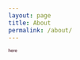 ```yaml
---
layout: page
title: About
permalink: /about/
---
```




<a href="http://www.reliablecounter.com" target="_blank"><img src="http://www.reliablecounter.com/count.php?page=saahilaneja.com&digit=style/plain/20/&reloads=1" alt="" title="" border="0"></a><br /><a href="http://www.curinglight.com" target="_blank" style="font-family: Geneva, Arial; font-size: 9px; color: #330010; text-decoration: none;">here</a>
